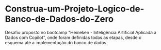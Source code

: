 # Construa-um-Projeto-Logico-de-Banco-de-Dados-do-Zero
Desafio proposto no bootcamp "Heineken - Inteligência Artificial Aplicada a Dados com Copilot", onde foram definidas todas as etapas, desde o esquema até a implementação do banco de dados.
